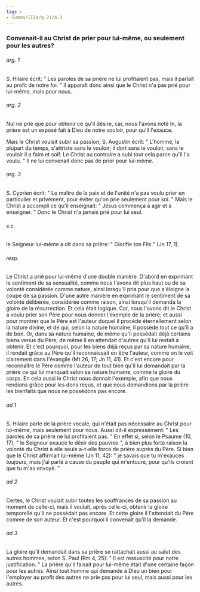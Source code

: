 ```yaml
---
tags : 
- Summa/IIIa/q.21/a.3
---
```


### Convenait-il au Christ de prier pour lui-même, ou seulement pour les autres?

###### arg. 1
S. Hilaire écrit: " Les paroles de sa prière ne lui profitaient pas, mais il parlait au profit de notre foi. " Il apparaît donc ainsi que le Christ n'a pas prié pour lui-même, mais pour nous. 

###### arg. 2
Nul ne prie que pour obtenir ce qu'il désire, car, nous l'avons noté In, la prière est un exposé fait à Dieu de notre vouloir, pour qu'il l'exauce. 

Mais le Christ voulait subir sa passion; S. Augustin écrit: " L'homme, la plupart du temps, s'attriste sans le vouloir; il dort sans le vouloir, sans le vouloir il a faim et soif. Le Christ au contraire a subi tout cela parce qu'il l'a voulu. " Il ne lui convenait donc pas de prier pour lui-même. 

###### arg. 3
S. Cyprien écrit: " Le maître de la paix et de l'unité n'a pas voulu prier en particulier et privément, pour éviter qu'on prie seulement pour soi. " Mais le Christ a accompli ce qu'il enseignait: " Jésus commença à agir et à enseigner. " Donc le Christ n'a jamais prié pour lui seul. 

###### s.c.
le Seigneur lui-même a dit dans sa prière: " Glorifie ton Fils " (Jn 17, 1). 

###### resp.
Le Christ a prié pour lui-même d'une double manière. D'abord en exprimant le sentiment de sa sensualité, comme nous l'avons dit plus haut ou de sa volonté considérée comme nature, ainsi lorsqu'il pria pour que s'éloigne la coupe de sa passion. D'une autre manière en exprimant le sentiment de sa volonté délibérée, considérée comme raison, ainsi lorsqu'il demanda la gloire de la résurrection. Et cela était logique. Car, nous l'avons dit le Christ a voulu prier son Père pour nous donner l'exemple de la prière; et aussi pour montrer que le Père est l'auteur duquel il procède éternellement selon la nature divine, et de qui, selon la nature humaine, il possède tout ce qu'il a de bon. Or, dans sa nature humaine, de même qu'il possédait déjà certains biens venus du Père, de même il en attendait d'autres qu'il lui restait à obtenir. Et c'est pourquoi, pour les biens déjà reçus par sa nature humaine, il rendait grâce au Père qu'il reconnaissait en être l'auteur, comme on le voit clairement dans l'évangile (Mt 26, 17; Jn 11, 41). Et c'est encore pour reconnaître le Père comme l'auteur de tout bien qu'il lui demandait par la prière ce qui lui manquait selon sa nature humaine, comme la gloire du corps. En cela aussi le Christ nous donnait l'exemple, afin que nous rendions grâce pour les dons reçus, et que nous demandions par la prière les bienfaits que nous ne possédons pas encore. 

###### ad 1
S. Hilaire parle de la prière vocale, qui n'était pas nécessaire au Christ pour lui-même, mais seulement pour nous. Aussi dit-il expressément: " Les paroles de sa prière ne lui profitaient pas. " En effet si, selon le Psaume (10, 17), " le Seigneur exauce le désir des pauvres ", à bien plus forte raison la volonté du Christ à elle seule a-t-elle force de prière auprès du Père. Si bien que le Christ affirmait lui-même (Jn 11, 42): " je savais que tu m'exauces toujours, mais j'ai parlé à cause du peuple qui m'entoure, pour qu'ils croient que tu m'as envoyé. " 

###### ad 2
Certes, le Christ voulait subir toutes les souffrances de sa passion au moment de celle-ci, mais il voulait, après celle-ci, obtenir la gloire temporelle qu'il ne possédait pas encore. Et cette gloire il l'attendait du Père comme de son auteur. Et c'est pourquoi il convenait qu'il la demande. 

###### ad 3
La gloire qu'il demandait dans sa prière se rattachait aussi au salut des autres hommes, selon S. Paul (Rm 4, 25): " Il est ressuscité pour notre justification. " La prière qu'il faisait pour lui-même était d'une certaine façon pour les autres. Ainsi tout homme qui demande à Dieu un bien pour l'employer au profit des autres ne prie pas pour lui seul, mais aussi pour les autres. 

